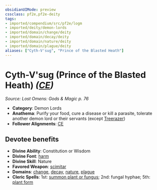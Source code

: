 ```yaml
---
obsidianUIMode: preview
cssclass: pf2e,pf2e-deity
tags:
- imported/compendium/src/pf2e/logm
- imported/deity/demon-lords
- imported/domain/change/deity
- imported/domain/decay/deity
- imported/domain/nature/deity
- imported/domain/plague/deity
aliases: ["Cyth-V'sug", "Prince of the Blasted Heath"]
---
```

# Cyth-V'sug (Prince of the Blasted Heath) *([CE](chaotic-evil-b1.md))*  
*Source: Lost Omens: Gods & Magic p. 76*  

- **Category**: Demon Lords
- **Anathema**: Purify your food, cure a disease or kill a parasite, tolerate another demon lord or their servants (except [Treerazer](treerazer-b1.md))
- **Follower Alignments**: [CE](chaotic-evil-b1.md)

## Devotee benefits

- **Divine Ability**: Constitution or Wisdom
- **Divine Font**: [harm](../../spells/harm.md)
- **Divine Skill**: Nature
- **Favored Weapon**: [scimitar](../../equipment/items/scimitar.md)
- **Domains**: [change](../domains.md#Change), [decay](../domains.md#Decay), [nature](../domains.md#Nature), [plague](../domains.md#Plague)
- **Cleric Spells**: 1st: [summon plant or fungus](../../spells/summon-plant-or-fungus.md); 2nd: fungal hyphae; 5th: [plant form](../../spells/plant-form.md)